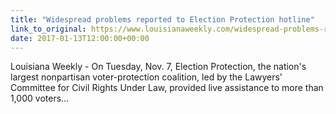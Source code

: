 ```yaml
---
title: "Widespread problems reported to Election Protection hotline"
link_to_original: https://www.louisianaweekly.com/widespread-problems-reported-to-election-protection-hotline/  
date: 2017-01-13T12:00:00+00:00
---
```


Louisiana Weekly - On Tuesday, Nov. 7, Election Protection, the nation's largest nonpartisan voter-protection coalition, led by the Lawyers' Committee for Civil Rights Under Law, provided live assistance to more than 1,000 voters...  
